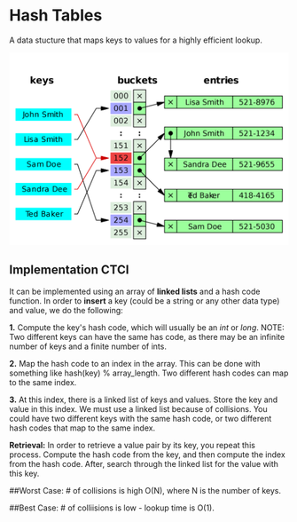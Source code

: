 # Hash Tables

A data stucture that maps keys to values for a highly efficient lookup.

![alt tag](hashtable.png)

## Implementation CTCI

It can be implemented using an array of **linked lists** and a hash code function. In order to **insert** a key (could be a string or any other data type) and value, we do the following:

**1.** Compute the key's hash code, which will usually be an *int* or *long*. NOTE: Two different keys can have the same has code, as there may be an infinite number of keys and a finite number of ints.

**2.** Map the hash code to an index in the array. This can be done with something like hash(key) % array_length. Two different hash codes can map to the same index.

**3.** At this index, there is a linked list of keys and values. Store the key and value in this index. We must use a linked list because of collisions. You could have two different keys with the same hash code, or two different hash codes that map to the same index.

**Retrieval:** In order to retrieve a value pair by its key, you repeat this process. Compute the hash code from the key, and then compute the index from the hash code. After, search through the linked list for the value with this key.

##Worst Case: # of collisions is high O(N), where N is the number of keys.

##Best Case: # of colliisions is low - lookup time is O(1).
